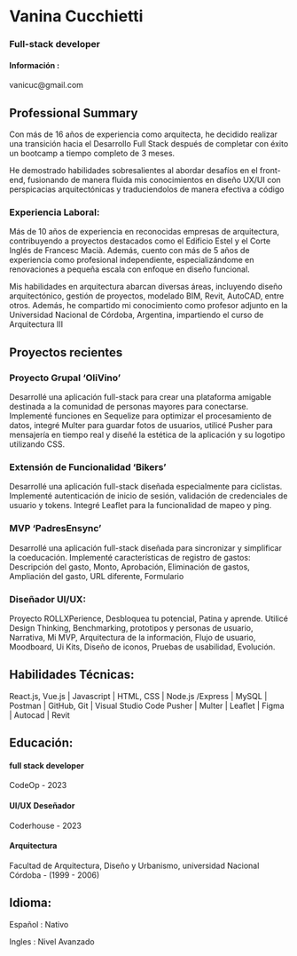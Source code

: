   <h1>Vanina Cucchietti</h1>
  <h3>Full-stack developer</h3>
  
  <h4>Información :</h4>
  <p>vanicuc@gmail.com</p>
 


  <h2>Professional Summary</h2>
    <p>Con más de 16 años de experiencia como arquitecta, he decidido realizar una transición hacia el Desarrollo Full Stack después de completar con éxito un bootcamp a tiempo completo de 3 meses.
    
  He demostrado habilidades sobresalientes al abordar desafíos en el front-end, fusionando de manera fluida mis conocimientos en diseño UX/UI con perspicacias arquitectónicas y traduciendolos de manera efectiva a código</p>

  <h3>Experiencia Laboral:</h3>
    <p>Más de 10 años de experiencia en reconocidas empresas de arquitectura, contribuyendo a proyectos destacados como el Edificio Estel y el Corte Inglés de Francesc Macià. Además, cuento con más de 5 años de experiencia como profesional independiente, especializándome en renovaciones a pequeña escala con enfoque en diseño funcional.
        
  Mis habilidades en arquitectura abarcan diversas áreas, incluyendo diseño arquitectónico, gestión de proyectos, modelado BIM, Revit, AutoCAD, entre otros. Además, he compartido mi conocimiento como profesor adjunto en la Universidad Nacional de Córdoba, Argentina, impartiendo el curso de Arquitectura III</p>
    

    
  <h2>Proyectos recientes</h2>
    
  <h3>Proyecto Grupal ‘OliVino’ </h3>
    <p>Desarrollé una aplicación full-stack para crear una plataforma amigable destinada a la comunidad de personas mayores para conectarse. Implementé funciones en Sequelize para optimizar el procesamiento de datos, integré Multer para guardar fotos de usuarios, utilicé Pusher para mensajería en tiempo real y diseñé la estética de la aplicación y su logotipo utilizando CSS.</p>
    
  <h3>Extensión de Funcionalidad ‘Bikers’ </h3>
    <p>Desarrollé una aplicación full-stack diseñada especialmente para ciclistas. Implementé autenticación de inicio de sesión, validación de credenciales de usuario y tokens. Integré Leaflet para la funcionalidad de mapeo y ping.</p>
    
  <h3>MVP ‘PadresEnsync’</h3>
    <p>Desarrollé una aplicación full-stack diseñada para sincronizar y simplificar la coeducación. Implementé características de registro de gastos: Descripción del gasto, Monto, Aprobación, Eliminación de gastos, Ampliación del gasto, URL diferente, Formulario</p>
    
  <h3>Diseñador UI/UX: </h3>
    <p>Proyecto ROLLXPerience, Desbloquea tu potencial, Patina y aprende. Utilicé Design Thinking, Benchmarking, prototipos y personas de usuario, Narrativa, Mi MVP, Arquitectura de la información, Flujo de usuario, Moodboard, Ui Kits, Diseño de iconos, Pruebas de usabilidad, Evolución.</p>
    
  

    
<h2>Habilidades Técnicas:</h2>
      <p>
React.js, Vue.js | Javascript | HTML, CSS | Node.js /Express | MySQL | Postman
| GitHub, Git | Visual Studio Code Pusher  | Multer  | Leaflet  | Figma  | Autocad  | Revit</p>
    

    
<h2>Educación:</h2>

  <h4>full stack developer</h4>
    <p>CodeOp - 2023</p>
  
  <h4>UI/UX Deseñador</h4>
    <p>Coderhouse - 2023</p>
  

  <h4>Arquitectura</h4>
    <p>Facultad de Arquitectura, Diseño y Urbanismo, universidad Nacional Córdoba - (1999 - 2006)</p>

    
  <h2>Idioma:</h2>
    <p>Español : Nativo</p>
    <p>Ingles : Nivel Avanzado</p>

  